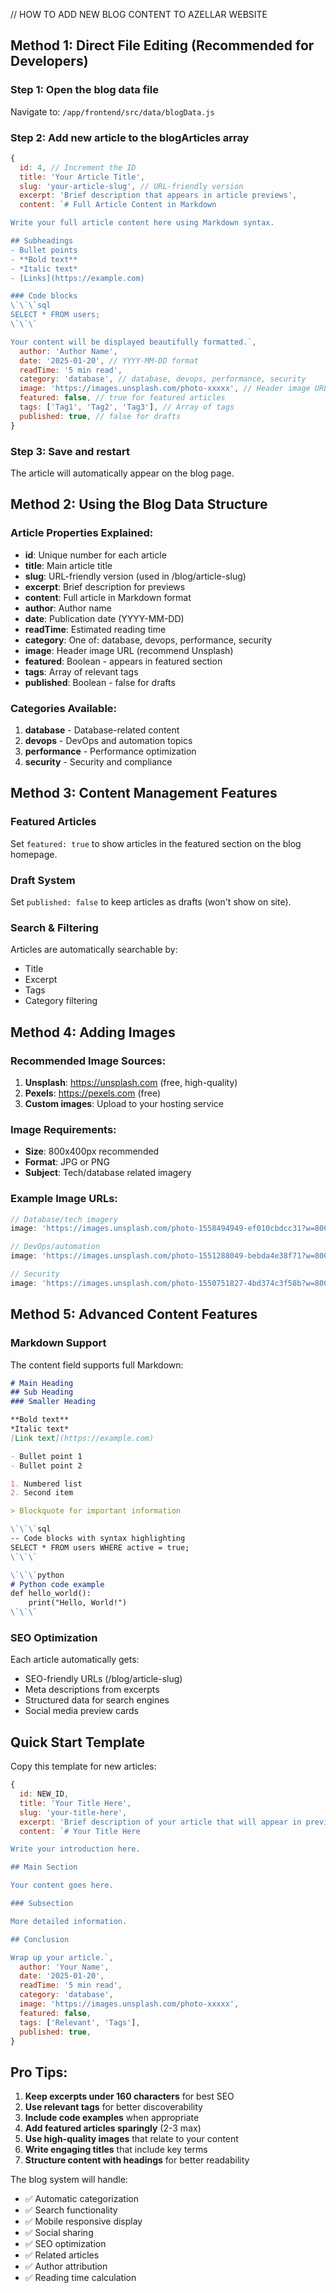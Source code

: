 // HOW TO ADD NEW BLOG CONTENT TO AZELLAR WEBSITE

## Method 1: Direct File Editing (Recommended for Developers)

### Step 1: Open the blog data file
Navigate to: `/app/frontend/src/data/blogData.js`

### Step 2: Add new article to the blogArticles array
```javascript
{
  id: 4, // Increment the ID
  title: 'Your Article Title',
  slug: 'your-article-slug', // URL-friendly version
  excerpt: 'Brief description that appears in article previews',
  content: `# Full Article Content in Markdown

Write your full article content here using Markdown syntax.

## Subheadings
- Bullet points
- **Bold text**
- *Italic text*
- [Links](https://example.com)

### Code blocks
\`\`\`sql
SELECT * FROM users;
\`\`\`

Your content will be displayed beautifully formatted.`,
  author: 'Author Name',
  date: '2025-01-20', // YYYY-MM-DD format
  readTime: '5 min read',
  category: 'database', // database, devops, performance, security
  image: 'https://images.unsplash.com/photo-xxxxx', // Header image URL
  featured: false, // true for featured articles
  tags: ['Tag1', 'Tag2', 'Tag3'], // Array of tags
  published: true, // false for drafts
}
```

### Step 3: Save and restart
The article will automatically appear on the blog page.

## Method 2: Using the Blog Data Structure

### Article Properties Explained:
- **id**: Unique number for each article
- **title**: Main article title
- **slug**: URL-friendly version (used in /blog/article-slug)
- **excerpt**: Brief description for previews
- **content**: Full article in Markdown format
- **author**: Author name
- **date**: Publication date (YYYY-MM-DD)
- **readTime**: Estimated reading time
- **category**: One of: database, devops, performance, security
- **image**: Header image URL (recommend Unsplash)
- **featured**: Boolean - appears in featured section
- **tags**: Array of relevant tags
- **published**: Boolean - false for drafts

### Categories Available:
1. **database** - Database-related content
2. **devops** - DevOps and automation topics
3. **performance** - Performance optimization
4. **security** - Security and compliance

## Method 3: Content Management Features

### Featured Articles
Set `featured: true` to show articles in the featured section on the blog homepage.

### Draft System
Set `published: false` to keep articles as drafts (won't show on site).

### Search & Filtering
Articles are automatically searchable by:
- Title
- Excerpt
- Tags
- Category filtering

## Method 4: Adding Images

### Recommended Image Sources:
1. **Unsplash**: https://unsplash.com (free, high-quality)
2. **Pexels**: https://pexels.com (free)
3. **Custom images**: Upload to your hosting service

### Image Requirements:
- **Size**: 800x400px recommended
- **Format**: JPG or PNG
- **Subject**: Tech/database related imagery

### Example Image URLs:
```javascript
// Database/tech imagery
image: 'https://images.unsplash.com/photo-1558494949-ef010cbdcc31?w=800&h=400&fit=crop'

// DevOps/automation
image: 'https://images.unsplash.com/photo-1551288049-bebda4e38f71?w=800&h=400&fit=crop'

// Security
image: 'https://images.unsplash.com/photo-1550751827-4bd374c3f58b?w=800&h=400&fit=crop'
```

## Method 5: Advanced Content Features

### Markdown Support
The content field supports full Markdown:

```markdown
# Main Heading
## Sub Heading
### Smaller Heading

**Bold text**
*Italic text*
[Link text](https://example.com)

- Bullet point 1
- Bullet point 2

1. Numbered list
2. Second item

> Blockquote for important information

\`\`\`sql
-- Code blocks with syntax highlighting
SELECT * FROM users WHERE active = true;
\`\`\`

\`\`\`python
# Python code example
def hello_world():
    print("Hello, World!")
\`\`\`
```

### SEO Optimization
Each article automatically gets:
- SEO-friendly URLs (/blog/article-slug)
- Meta descriptions from excerpts
- Structured data for search engines
- Social media preview cards

## Quick Start Template

Copy this template for new articles:

```javascript
{
  id: NEW_ID,
  title: 'Your Title Here',
  slug: 'your-title-here',
  excerpt: 'Brief description of your article that will appear in previews and search results.',
  content: `# Your Title Here

Write your introduction here.

## Main Section

Your content goes here.

### Subsection

More detailed information.

## Conclusion

Wrap up your article.`,
  author: 'Your Name',
  date: '2025-01-20',
  readTime: '5 min read',
  category: 'database',
  image: 'https://images.unsplash.com/photo-xxxxx',
  featured: false,
  tags: ['Relevant', 'Tags'],
  published: true,
}
```

## Pro Tips:

1. **Keep excerpts under 160 characters** for best SEO
2. **Use relevant tags** for better discoverability
3. **Include code examples** when appropriate
4. **Add featured articles sparingly** (2-3 max)
5. **Use high-quality images** that relate to your content
6. **Write engaging titles** that include key terms
7. **Structure content with headings** for better readability

The blog system will handle:
- ✅ Automatic categorization
- ✅ Search functionality
- ✅ Mobile responsive display
- ✅ Social sharing
- ✅ SEO optimization
- ✅ Related articles
- ✅ Author attribution
- ✅ Reading time calculation